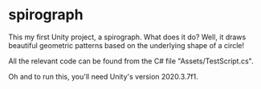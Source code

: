 # spirograph

This my first Unity project, a spirograph. What does it do? Well, it draws beautiful geometric patterns based on the underlying shape of a circle!

All the relevant code can be found from the C# file "Assets/TestScript.cs".

Oh and to run this, you'll need Unity's version 2020.3.7f1.
